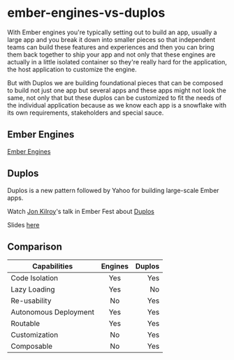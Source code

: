 # ember-engines-vs-duplos

With Ember engines you're typically setting out to build an app, usually a large app
and you break it down into smaller pieces so that independent teams can build these
features and experiences and then you can bring them back together to ship your app and
not only that these engines are actually in a little isolated container so they're really
hard for the application, the host application to customize the engine.

But with Duplos we are building foundational pieces that can be composed to build
not just one app but several apps and these apps might not look the same, not only
that but these duplos can be customized to fit the needs of the individual application because as 
we know each app is a snowflake with its own requirements, stakeholders and special sauce.

## Ember Engines
[Ember Engines](http://ember-engines.com/)

## Duplos
Duplos is a new pattern followed by Yahoo for building large-scale Ember apps. 

Watch [Jon Kilroy](https://github.com/jkusa)'s talk in Ember Fest about [Duplos](https://www.youtube.com/watch?v=7K4Gkr_w58w)

Slides [here](https://slides.com/jkusa/ember-duplos)

## Comparison

| Capabilities          | Engines       | Duplos|
| ----------------------|:-------------:| -----:|
| Code Isolation        | Yes | Yes |
| Lazy Loading          | Yes      |   No |
| Re-usability          | No       |    Yes |
| Autonomous Deployment | Yes      |   Yes  |
| Routable              | Yes       |    Yes |
| Customization              | No       |    Yes |
| Composable              | No       |    Yes |

